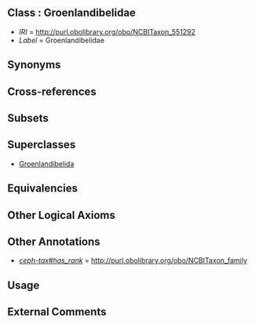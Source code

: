 
## Class : Groenlandibelidae

 * *IRI* = http://purl.obolibrary.org/obo/NCBITaxon_551292
 * *Label* = Groenlandibelidae

## Synonyms


## Cross-references


## Subsets


## Superclasses

 * [Groenlandibelida](../../NCBITaxon/91/NCBITaxon_551291.md)

## Equivalencies


## Other Logical Axioms


## Other Annotations

 * *[ceph-tax#has_rank](../../ceph-tax#has/nk/ceph-tax#has_rank.md)* = http://purl.obolibrary.org/obo/NCBITaxon_family

## Usage


## External Comments

